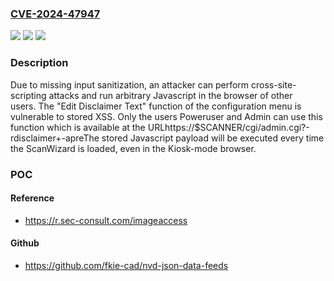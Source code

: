 ### [CVE-2024-47947](https://cve.mitre.org/cgi-bin/cvename.cgi?name=CVE-2024-47947)
![](https://img.shields.io/static/v1?label=Product&message=Scan2Net&color=blue)
![](https://img.shields.io/static/v1?label=Version&message=n%2Fa&color=blue)
![](https://img.shields.io/static/v1?label=Vulnerability&message=CWE-79%20Improper%20Neutralization%20of%20Input%20During%20Web%20Page%20Generation%20(XSS%20or%20'Cross-site%20Scripting')&color=brighgreen)

### Description

Due to missing input sanitization, an attacker can perform cross-site-scripting attacks and run arbitrary Javascript in the browser of other users. The "Edit Disclaimer Text" function of the configuration menu is vulnerable to stored XSS. Only the users Poweruser and Admin can use this function which is available at the URLhttps://$SCANNER/cgi/admin.cgi?-rdisclaimer+-apreThe stored Javascript payload will be executed every time the ScanWizard is loaded, even in the Kiosk-mode browser.

### POC

#### Reference
- https://r.sec-consult.com/imageaccess

#### Github
- https://github.com/fkie-cad/nvd-json-data-feeds


